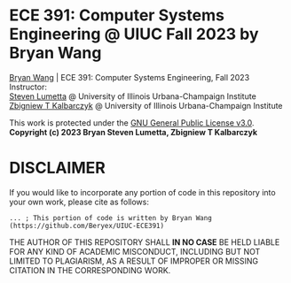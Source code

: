 # ECE 391: Computer Systems Engineering @ UIUC Fall 2023 by Bryan Wang
[Bryan Wang](https://github.com/Beryex) | ECE 391: Computer Systems Engineering, Fall 2023  
Instructor:   
[Steven Lumetta](https://ece.illinois.edu/about/directory/faculty/lumetta) @ University of Illinois Urbana-Champaign Institute  
[Zbigniew T Kalbarczyk](https://ece.illinois.edu/about/directory/faculty/kalbarcz) @ University of Illinois Urbana-Champaign Institute  

This work is protected under the [GNU General Public License v3.0](https://www.gnu.org/licenses/gpl-3.0.en.html).  
**Copyright (c) 2023 Bryan Steven Lumetta, Zbigniew T Kalbarczyk**

# DISCLAIMER
If you would like to incorporate any portion of code in this repository into your own work, please cite as follows:

```
... ; This portion of code is written by Bryan Wang (https://github.com/Beryex/UIUC-ECE391)
```

THE AUTHOR OF THIS REPOSITORY SHALL **IN NO CASE** BE HELD LIABLE FOR ANY KIND OF ACADEMIC MISCONDUCT, INCLUDING BUT NOT LIMITED TO PLAGIARISM, AS A RESULT OF IMPROPER OR MISSING CITATION IN THE CORRESPONDING WORK.
